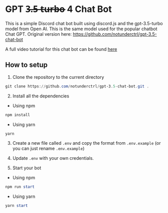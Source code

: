 # GPT 3̶.̶5̶ ̶t̶u̶r̶b̶o̶ 4 Chat Bot

This is a simple Discord chat bot built using discord.js and the gpt-3.5-turbo model from Open AI. This is the same model used for the popular chatbot Chat GPT.
Original version here: https://github.com/notunderctrl/gpt-3.5-chat-bot

A full video tutorial for this chat bot can be found [here](https://youtu.be/CB76_GDrPsE)

## How to setup

1. Clone the repository to the current directory

```powershell
git clone https://github.com/notunderctrl/gpt-3.5-chat-bot.git .
```

2. Install all the dependencies

- Using npm
```powershell
npm install
```

- Using yarn
```powershell
yarn
```

3. Create a new file called `.env` and copy the format from `.env.example` (or you can just rename `.env.example`)

4. Update `.env` with your own credentials.

5. Start your bot

- Using npm
```powershell
npm run start
```

- Using yarn
```powershell
yarn start
```
